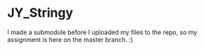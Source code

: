 # JY_Stringy

I made a submodule before I uploaded my files to the repo, so my assignment is here on the master branch. :)
